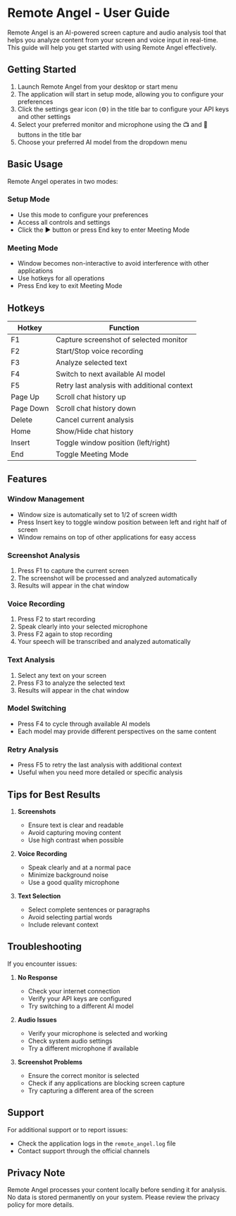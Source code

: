 # Remote Angel - User Guide

Remote Angel is an AI-powered screen capture and audio analysis tool that helps you analyze content from your screen and voice input in real-time. This guide will help you get started with using Remote Angel effectively.

## Getting Started

1. Launch Remote Angel from your desktop or start menu
2. The application will start in setup mode, allowing you to configure your preferences
3. Click the settings gear icon (⚙️) in the title bar to configure your API keys and other settings
4. Select your preferred monitor and microphone using the 📺 and 🎤 buttons in the title bar
5. Choose your preferred AI model from the dropdown menu

## Basic Usage

Remote Angel operates in two modes:

### Setup Mode
- Use this mode to configure your preferences
- Access all controls and settings
- Click the ▶️ button or press End key to enter Meeting Mode

### Meeting Mode
- Window becomes non-interactive to avoid interference with other applications
- Use hotkeys for all operations
- Press End key to exit Meeting Mode

## Hotkeys

| Hotkey | Function |
|--------|----------|
| F1 | Capture screenshot of selected monitor |
| F2 | Start/Stop voice recording |
| F3 | Analyze selected text |
| F4 | Switch to next available AI model |
| F5 | Retry last analysis with additional context |
| Page Up | Scroll chat history up |
| Page Down | Scroll chat history down |
| Delete | Cancel current analysis |
| Home | Show/Hide chat history |
| Insert | Toggle window position (left/right) |
| End | Toggle Meeting Mode |

## Features

### Window Management
- Window size is automatically set to 1/2 of screen width
- Press Insert key to toggle window position between left and right half of screen
- Window remains on top of other applications for easy access

### Screenshot Analysis
1. Press F1 to capture the current screen
2. The screenshot will be processed and analyzed automatically
3. Results will appear in the chat window

### Voice Recording
1. Press F2 to start recording
2. Speak clearly into your selected microphone
3. Press F2 again to stop recording
4. Your speech will be transcribed and analyzed automatically

### Text Analysis
1. Select any text on your screen
2. Press F3 to analyze the selected text
3. Results will appear in the chat window

### Model Switching
- Press F4 to cycle through available AI models
- Each model may provide different perspectives on the same content

### Retry Analysis
- Press F5 to retry the last analysis with additional context
- Useful when you need more detailed or specific analysis

## Tips for Best Results

1. **Screenshots**
   - Ensure text is clear and readable
   - Avoid capturing moving content
   - Use high contrast when possible

2. **Voice Recording**
   - Speak clearly and at a normal pace
   - Minimize background noise
   - Use a good quality microphone

3. **Text Selection**
   - Select complete sentences or paragraphs
   - Avoid selecting partial words
   - Include relevant context

## Troubleshooting

If you encounter issues:

1. **No Response**
   - Check your internet connection
   - Verify your API keys are configured
   - Try switching to a different AI model

2. **Audio Issues**
   - Verify your microphone is selected and working
   - Check system audio settings
   - Try a different microphone if available

3. **Screenshot Problems**
   - Ensure the correct monitor is selected
   - Check if any applications are blocking screen capture
   - Try capturing a different area of the screen

## Support

For additional support or to report issues:
- Check the application logs in the `remote_angel.log` file
- Contact support through the official channels

## Privacy Note

Remote Angel processes your content locally before sending it for analysis. No data is stored permanently on your system. Please review the privacy policy for more details. 
